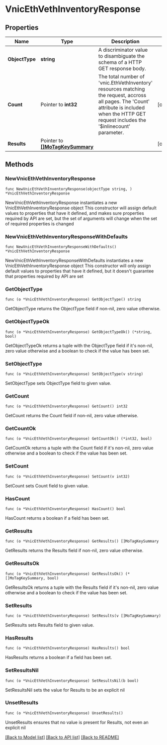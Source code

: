 # VnicEthVethInventoryResponse

## Properties

Name | Type | Description | Notes
------------ | ------------- | ------------- | -------------
**ObjectType** | **string** | A discriminator value to disambiguate the schema of a HTTP GET response body. | 
**Count** | Pointer to **int32** | The total number of &#39;vnic.EthVethInventory&#39; resources matching the request, accross all pages. The &#39;Count&#39; attribute is included when the HTTP GET request includes the &#39;$inlinecount&#39; parameter. | [optional] 
**Results** | Pointer to [**[]MoTagKeySummary**](MoTagKeySummary.md) |  | [optional] 

## Methods

### NewVnicEthVethInventoryResponse

`func NewVnicEthVethInventoryResponse(objectType string, ) *VnicEthVethInventoryResponse`

NewVnicEthVethInventoryResponse instantiates a new VnicEthVethInventoryResponse object
This constructor will assign default values to properties that have it defined,
and makes sure properties required by API are set, but the set of arguments
will change when the set of required properties is changed

### NewVnicEthVethInventoryResponseWithDefaults

`func NewVnicEthVethInventoryResponseWithDefaults() *VnicEthVethInventoryResponse`

NewVnicEthVethInventoryResponseWithDefaults instantiates a new VnicEthVethInventoryResponse object
This constructor will only assign default values to properties that have it defined,
but it doesn't guarantee that properties required by API are set

### GetObjectType

`func (o *VnicEthVethInventoryResponse) GetObjectType() string`

GetObjectType returns the ObjectType field if non-nil, zero value otherwise.

### GetObjectTypeOk

`func (o *VnicEthVethInventoryResponse) GetObjectTypeOk() (*string, bool)`

GetObjectTypeOk returns a tuple with the ObjectType field if it's non-nil, zero value otherwise
and a boolean to check if the value has been set.

### SetObjectType

`func (o *VnicEthVethInventoryResponse) SetObjectType(v string)`

SetObjectType sets ObjectType field to given value.


### GetCount

`func (o *VnicEthVethInventoryResponse) GetCount() int32`

GetCount returns the Count field if non-nil, zero value otherwise.

### GetCountOk

`func (o *VnicEthVethInventoryResponse) GetCountOk() (*int32, bool)`

GetCountOk returns a tuple with the Count field if it's non-nil, zero value otherwise
and a boolean to check if the value has been set.

### SetCount

`func (o *VnicEthVethInventoryResponse) SetCount(v int32)`

SetCount sets Count field to given value.

### HasCount

`func (o *VnicEthVethInventoryResponse) HasCount() bool`

HasCount returns a boolean if a field has been set.

### GetResults

`func (o *VnicEthVethInventoryResponse) GetResults() []MoTagKeySummary`

GetResults returns the Results field if non-nil, zero value otherwise.

### GetResultsOk

`func (o *VnicEthVethInventoryResponse) GetResultsOk() (*[]MoTagKeySummary, bool)`

GetResultsOk returns a tuple with the Results field if it's non-nil, zero value otherwise
and a boolean to check if the value has been set.

### SetResults

`func (o *VnicEthVethInventoryResponse) SetResults(v []MoTagKeySummary)`

SetResults sets Results field to given value.

### HasResults

`func (o *VnicEthVethInventoryResponse) HasResults() bool`

HasResults returns a boolean if a field has been set.

### SetResultsNil

`func (o *VnicEthVethInventoryResponse) SetResultsNil(b bool)`

 SetResultsNil sets the value for Results to be an explicit nil

### UnsetResults
`func (o *VnicEthVethInventoryResponse) UnsetResults()`

UnsetResults ensures that no value is present for Results, not even an explicit nil

[[Back to Model list]](../README.md#documentation-for-models) [[Back to API list]](../README.md#documentation-for-api-endpoints) [[Back to README]](../README.md)


